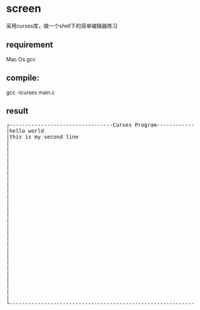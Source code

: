 screen
======

采用curses库，做一个shell下的简单编辑器练习

requirement
----------
Mac Os
gcc

compile:
-------
gcc -lcurses main.c

result
-----
<pre>
┌---------------------------------Curses Program---------------------------------┐
|hello world                                                                     |
|this is my second line                                                          |
|                                                                                |
|                                                                                |
|                                                                                |
|                                                                                |
|                                                                                |
|                                                                                |
|                                                                                |
|                                                                                |
|                                                                                |
|                                                                                |
|                                                                                |
|                                                                                |
|                                                                                |
|                                                                                |
|                                                                                |
|                                                                                |
|                                                                                |
|                                                                                |
|                                                                                |
|                                                                                |
|                                                                                |
|                                                                                |
|                                                                                |
|                                                                                |
|                                                                                |
|                                                                                |
|                                                                                |
└--------------------------------------------------------------------------------┘
</pre>
